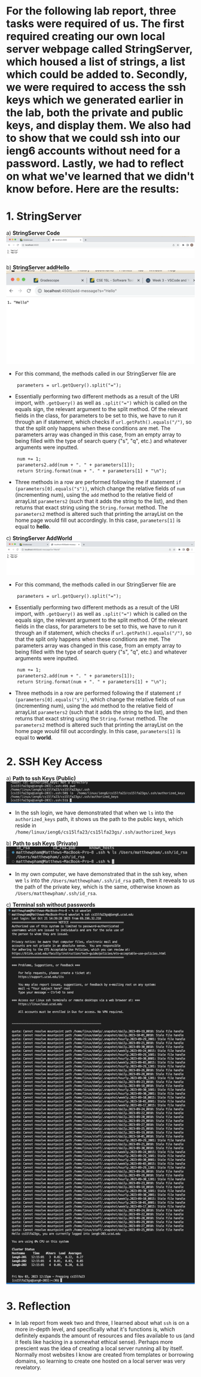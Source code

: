 # **For the following lab report, three tasks were required of us. The first required creating our own local server webpage called StringServer, which housed a list of strings, a list which could be added to. Secondly, we were required to access the ssh keys which we generated earlier in the lab, both the private and public keys, and display them. We also had to show that we could ssh into our ieng6 accounts without need for a password. Lastly, we had to reflect on what we've learned that we didn't know before. Here are the results:** 

# **1. StringServer**

a) **StringServer Code**
![image](StringServerHome.png)

b) **StringServer addHello**
![image](StringServerAddHello.png)

- For this command, the methods called in our StringServer file are

```
    parameters = url.getQuery().split("=");
```

- Essentially performing two different methods as a result of the URI import, with ```.getQuery()``` as well as ```.split("=")``` which is called on the equals sign, the relevant argument to the split method. Of the relevant fields in the class, for parameters to be set to this, we have to run it through an if statement, which checks if ```url.getPath().equals("/")```, so that the split only happens when these conditions are met. The parameters array was changed in this case, from an empty array to being filled with the type of search query ("s", "q", etc.) and whatever arguments were inputted. 

``` 
    num += 1;
    parameters2.add(num + ". " + parameters[1]);
    return String.format(num + ". " + parameters[1] + "\n");
```
- Three methods in a row are performed following the if statement ```if (parameters[0].equals("s"))```, which change the relative fields of ```num``` (incrementing num), using the ```add``` method to the relative field of arrayList ```parameters2``` (such that it adds the string to the list), and then returns that exact string using the ```String.format``` method. The ```parameters2``` method is altered such that printing the arrayList on the home page would fill out accordingly. In this case, ```parameters[1]``` is equal to **hello**.


c) **StringServer AddWorld**
![image](StringServerAddWorld.png)

- For this command, the methods called in our StringServer file are

```
    parameters = url.getQuery().split("=");
```

- Essentially performing two different methods as a result of the URI import, with ```.getQuery()``` as well as ```.split("=")``` which is called on the equals sign, the relevant argument to the split method. Of the relevant fields in the class, for parameters to be set to this, we have to run it through an if statement, which checks if ```url.getPath().equals("/")```, so that the split only happens when these conditions are met. The parameters array was changed in this case, from an empty array to being filled with the type of search query ("s", "q", etc.) and whatever arguments were inputted. 

``` 
    num += 1;
    parameters2.add(num + ". " + parameters[1]);
    return String.format(num + ". " + parameters[1] + "\n");
```

- Three methods in a row are performed following the if statement ```if (parameters[0].equals("s"))```, which change the relative fields of ```num``` (incrementing num), using the ```add``` method to the relative field of arrayList ```parameters2``` (such that it adds the string to the list), and then returns that exact string using the ```String.format``` method. The ```parameters2``` method is altered such that printing the arrayList on the home page would fill out accordingly. In this case, ```parameters[1]``` is equal to **world**.


# **2. SSH Key Access**
a) **Path to ssh Keys (Public)**
![image](PathToPublicKeyOnIeng6.png)
- In the ssh login, we have demonstrated that when we ```ls``` into the ```authorized_keys``` path, it shows us the path to the public keys, which reside in ```/home/linux/ieng6/cs15lfa23/cs15lfa23gs/.ssh/authorized_keys```

b) **Path to ssh Keys (Private)**
![image](PathToPrivateKeyOnMyComputer.png)
- In my own computer, we have demonstrated that in the ssh key, when we ```ls``` into the ```/Users/matthewpham/.ssh/id_rsa``` path, then it reveals to us the path of the private key, which is the same, otherwise known as ```/Users/matthewpham/.ssh/id_rsa```. 

c) **Terminal ssh without passwords**
![image](SSHWOPASSWORD.png)


# 3. **Reflection**

- In lab report from week two and three, I learned about what ```ssh``` is on a more in-depth level, and specifically what it's functions is, which definitely expands the amount of resources and files available to us (and it feels like hacking in a somewhat ethical sense). Perhaps more prescient was the idea of creating a local server running all by itself. Normally most websites I know are created from templates or borrowing domains, so learning to create one hosted on a local server was very revelatory. 
